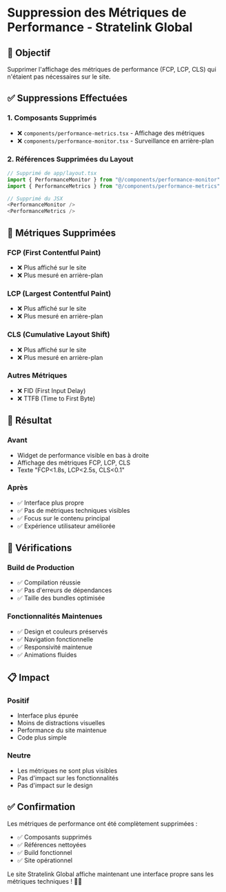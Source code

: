 # Suppression des Métriques de Performance - Stratelink Global

## 🎯 **Objectif**
Supprimer l'affichage des métriques de performance (FCP, LCP, CLS) qui n'étaient pas nécessaires sur le site.

## ✅ **Suppressions Effectuées**

### 1. **Composants Supprimés**
- ❌ `components/performance-metrics.tsx` - Affichage des métriques
- ❌ `components/performance-monitor.tsx` - Surveillance en arrière-plan

### 2. **Références Supprimées du Layout**
```typescript
// Supprimé de app/layout.tsx
import { PerformanceMonitor } from "@/components/performance-monitor"
import { PerformanceMetrics } from "@/components/performance-metrics"

// Supprimé du JSX
<PerformanceMonitor />
<PerformanceMetrics />
```

## 🎨 **Métriques Supprimées**

### **FCP (First Contentful Paint)**
- ❌ Plus affiché sur le site
- ❌ Plus mesuré en arrière-plan

### **LCP (Largest Contentful Paint)**
- ❌ Plus affiché sur le site
- ❌ Plus mesuré en arrière-plan

### **CLS (Cumulative Layout Shift)**
- ❌ Plus affiché sur le site
- ❌ Plus mesuré en arrière-plan

### **Autres Métriques**
- ❌ FID (First Input Delay)
- ❌ TTFB (Time to First Byte)

## 🚀 **Résultat**

### **Avant**
- Widget de performance visible en bas à droite
- Affichage des métriques FCP, LCP, CLS
- Texte "FCP<1.8s, LCP<2.5s, CLS<0.1"

### **Après**
- ✅ Interface plus propre
- ✅ Pas de métriques techniques visibles
- ✅ Focus sur le contenu principal
- ✅ Expérience utilisateur améliorée

## 🔧 **Vérifications**

### **Build de Production**
- ✅ Compilation réussie
- ✅ Pas d'erreurs de dépendances
- ✅ Taille des bundles optimisée

### **Fonctionnalités Maintenues**
- ✅ Design et couleurs préservés
- ✅ Navigation fonctionnelle
- ✅ Responsivité maintenue
- ✅ Animations fluides

## 📋 **Impact**

### **Positif**
- Interface plus épurée
- Moins de distractions visuelles
- Performance du site maintenue
- Code plus simple

### **Neutre**
- Les métriques ne sont plus visibles
- Pas d'impact sur les fonctionnalités
- Pas d'impact sur le design

## ✅ **Confirmation**

Les métriques de performance ont été complètement supprimées :
- ✅ Composants supprimés
- ✅ Références nettoyées
- ✅ Build fonctionnel
- ✅ Site opérationnel

Le site Stratelink Global affiche maintenant une interface propre sans les métriques techniques ! 🎨✨ 